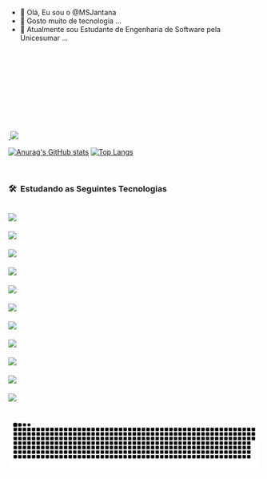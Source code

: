 - 👋 Olá, Eu sou o @MSJantana
- 👀 Gosto muito de tecnologia ...
- 🌱 Atualmente sou Estudante de Engenharia de Software pela Unicesumar ...

 <div>
  <a href="https://github.com/MSJantana">
   <img height="180em" ![Anurag's github stats](https://github-readme-stats.vercel.app/api?username=MSJantana&show_icons=true&theme=radical)/>
   <img height="180em" src="https://github-readme-stats.vercel.app/api/top-langs/?username=MSJantana&layout=compact&langs_count=16&theme=dark"/>  
</div>

   [![Anurag's GitHub stats](https://github-readme-stats.vercel.app/api?username=MSJantana&theme=moltack&show_icons=true)](https://github.com/MSJantana/github-readme-stats)
   [![Top Langs](https://github-readme-stats.vercel.app/api/top-langs/?username=MSJantana)](https://github.com/MSJantana/github-readme-stats)
  
 <div style="display: inline_block"><br>
 <h3> 🛠 &nbsp;Estudando as Seguintes Tecnologias</h3>
 
 <code> <img height="50" src="https://www.vectorlogo.zone/logos/java/java-ar21.svg"> </code>
 <code> <img height="50" src="https://www.vectorlogo.zone/logos/w3_html5/w3_html5-ar21.svg"> </code>
 <code> <img height="50" src="https://www.vectorlogo.zone/logos/mysql/mysql-ar21.svg"> </code>
 <code> <img height="50" src="https://www.vectorlogo.zone/logos/postgresql/postgresql-ar21.svg"> </code>
 <code> <img height="50" src="https://www.vectorlogo.zone/logos/javascript/javascript-ar21.svg"> </code>
 <code> <img height="50" src="https://www.vectorlogo.zone/logos/netlifyapp_watercss/netlifyapp_watercss-ar21.svg"> </code>
 <code> <img height="50" src="https://www.vectorlogo.zone/logos/git-scm/git-scm-ar21.svg"> </code>
 <code> <img height="50" src="https://www.vectorlogo.zone/logos/github/github-ar21.svg"> </code>
 <code> <img height="50" src="https://www.vectorlogo.zone/logos/cisco/cisco-ar21.svg"> </code>
 <code> <img height="50" src="https://www.vectorlogo.zone/logos/python/python-ar21.svg"> </code>
 <code> <img height="50" src="https://www.vectorlogo.zone/logos/visualstudio_code/visualstudio_code-ar21.svg"> </code> 
  
 
  
 </div>
 
 ##
 <div>
  
 ![Snake animation](https://github.com/MSJantana/MSJantana/blob/output/github-contribution-grid-snake.svg)
 </div>
 
 
 
<!---
MSJantana/MSJantana is a ✨ special ✨ repository because its `README.md` (this file) appears on your GitHub profile.
You can click the Preview link to take a look at your changes.
--->
